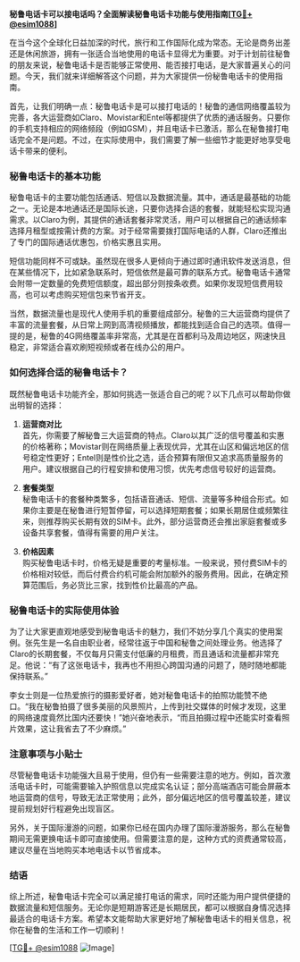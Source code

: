 **秘鲁电话卡可以接电话吗？全面解读秘鲁电话卡功能与使用指南[[TG💪+ @esim1088](https://t.me/s/esim1088)]**

在当今这个全球化日益加深的时代，旅行和工作国际化成为常态。无论是商务出差还是休闲旅游，拥有一张适合当地使用的电话卡显得尤为重要。对于计划前往秘鲁的朋友来说，秘鲁电话卡是否能够正常使用、能否接打电话，是大家普遍关心的问题。今天，我们就来详细解答这个问题，并为大家提供一份秘鲁电话卡的使用指南。

首先，让我们明确一点：秘鲁电话卡是可以接打电话的！秘鲁的通信网络覆盖较为完善，各大运营商如Claro、Movistar和Entel等都提供了优质的通话服务。只要你的手机支持相应的网络频段（例如GSM），并且电话卡已激活，那么在秘鲁接打电话完全不是问题。不过，在实际使用中，我们需要了解一些细节才能更好地享受电话卡带来的便利。

### 秘鲁电话卡的基本功能

秘鲁电话卡的主要功能包括通话、短信以及数据流量。其中，通话是最基础的功能之一。无论是本地通话还是国际长途，只要你选择合适的套餐，就能轻松实现沟通需求。以Claro为例，其提供的通话套餐非常灵活，用户可以根据自己的通话频率选择月租型或按需计费的方案。对于经常需要拨打国际电话的人群，Claro还推出了专门的国际通话优惠包，价格实惠且实用。

短信功能同样不可或缺。虽然现在很多人更倾向于通过即时通讯软件发送消息，但在某些情况下，比如紧急联系时，短信依然是最可靠的联系方式。秘鲁电话卡通常会附带一定数量的免费短信额度，超出部分则按条收费。如果你发现短信费用较高，也可以考虑购买短信包来节省开支。

当然，数据流量也是现代人使用手机的重要组成部分。秘鲁的三大运营商均提供了丰富的流量套餐，从日常上网到高清视频播放，都能找到适合自己的选项。值得一提的是，秘鲁的4G网络覆盖率非常高，尤其是在首都利马及周边地区，网速快且稳定，非常适合喜欢刷短视频或者在线办公的用户。

### 如何选择合适的秘鲁电话卡？

既然秘鲁电话卡功能齐全，那如何挑选一张适合自己的呢？以下几点可以帮助你做出明智的选择：

1. **运营商对比**  
   首先，你需要了解秘鲁三大运营商的特点。Claro以其广泛的信号覆盖和实惠的价格著称；Movistar则在网络质量上表现优异，尤其在山区和偏远地区的信号稳定性更好；Entel则是性价比之选，适合预算有限但又追求高质量服务的用户。建议根据自己的行程安排和使用习惯，优先考虑信号较好的运营商。

2. **套餐类型**  
   秘鲁电话卡的套餐种类繁多，包括语音通话、短信、流量等多种组合形式。如果你主要是在秘鲁进行短暂停留，可以选择短期套餐；如果长期居住或频繁往来，则推荐购买长期有效的SIM卡。此外，部分运营商还会推出家庭套餐或多设备共享套餐，值得有需要的用户关注。

3. **价格因素**  
   购买秘鲁电话卡时，价格无疑是重要的考量标准。一般来说，预付费SIM卡的价格相对较低，而后付费合约机可能会附加额外的服务费用。因此，在确定预算范围后，务必货比三家，找到性价比最高的产品。

### 秘鲁电话卡的实际使用体验

为了让大家更直观地感受到秘鲁电话卡的魅力，我们不妨分享几个真实的使用案例。张先生是一名自由职业者，经常往返于中国和秘鲁之间处理业务。他选择了Claro的长期套餐，不仅每月只需支付低廉的月租费，而且通话和流量都非常充足。他说：“有了这张电话卡，我再也不用担心跨国沟通的问题了，随时随地都能保持联系。”

李女士则是一位热爱旅行的摄影爱好者，她对秘鲁电话卡的拍照功能赞不绝口。“我在秘鲁拍摄了很多美丽的风景照片，上传到社交媒体的时候才发现，这里的网络速度竟然比国内还要快！”她兴奋地表示，“而且拍摄过程中还能实时查看照片效果，这让我省去了不少麻烦。”

### 注意事项与小贴士

尽管秘鲁电话卡功能强大且易于使用，但仍有一些需要注意的地方。例如，首次激活电话卡时，可能需要输入护照信息以完成实名认证；部分高端酒店可能会屏蔽本地运营商的信号，导致无法正常使用；此外，部分偏远地区的信号覆盖较差，建议提前规划好行程避免出现盲区。

另外，关于国际漫游的问题，如果你已经在国内办理了国际漫游服务，那么在秘鲁期间无需更换电话卡即可直接使用。但需要注意的是，这种方式的资费通常较高，建议尽量在当地购买本地电话卡以节省成本。

### 结语

综上所述，秘鲁电话卡完全可以满足接打电话的需求，同时还能为用户提供便捷的数据流量和短信服务。无论你是短期游客还是长期居民，都可以根据自身情况选择最适合的电话卡方案。希望本文能帮助大家更好地了解秘鲁电话卡的相关信息，祝你在秘鲁的生活和工作一切顺利！

[[TG💪+ @esim1088](https://t.me/s/esim1088) ![Image](https://i.postimg.cc/4NQfJmqS/Snipaste-2025-05-13-00-14-12.png)]